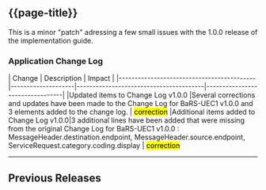## {{page-title}}

This is a minor "patch" adressing a few small issues with the 1.0.0 release of the implementation guide.
<br>

### Application Change Log


| Change                                    | Description                            | Impact                          | 
|-------------------------------------------|--------------------|----------------------------------------|---------------------------------|
|Updated items to Change Log v1.0.0   |Several corrections and updates have been made to the Change Log for BaRS-UEC1 v1.0.0 and 3 elements added to the change log.     | <mark style="background-color: Yellow">correction</mark>
|Additional items added to Change Log v1.0.0|3 additional lines have been added that were missing from the original Change Log for BaRS-UEC1 v1.0.0 : MessageHeader.destination.endpoint, MessageHeader.source.endpoint, ServiceRequest.category.coding.display | <mark style="background-color: Yellow">correction</mark>


<hr>

## Previous Releases

<br>